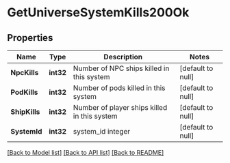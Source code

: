 # GetUniverseSystemKills200Ok

## Properties
Name | Type | Description | Notes
------------ | ------------- | ------------- | -------------
**NpcKills** | **int32** | Number of NPC ships killed in this system | [default to null]
**PodKills** | **int32** | Number of pods killed in this system | [default to null]
**ShipKills** | **int32** | Number of player ships killed in this system | [default to null]
**SystemId** | **int32** | system_id integer | [default to null]

[[Back to Model list]](../README.md#documentation-for-models) [[Back to API list]](../README.md#documentation-for-api-endpoints) [[Back to README]](../README.md)

